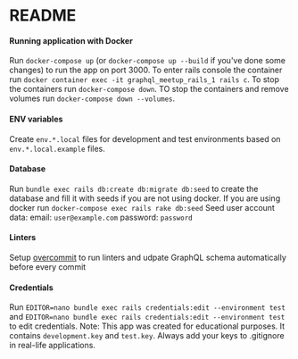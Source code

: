 # README

#### Running application with Docker

Run `docker-compose up` (or `docker-compose up --build` if you've done some changes) to run the app on port 3000.
To enter rails console the container run `docker container exec -it graphql_meetup_rails_1 rails c`.
To stop the containers run `docker-compose down`.
TO stop the containers and remove volumes run `docker-compose down --volumes`.

#### ENV variables

Create `env.*.local` files for development and test environments based on `env.*.local.example` files.

#### Database

Run `bundle exec rails db:create db:migrate db:seed` to create the database and fill it with seeds if you are not using docker.
If you are using docker run `docker-compose exec rails rake db:seed`
Seed user account data:
email: `user@example.com`
password: `password`

#### Linters

Setup [overcommit](https://github.com/sds/overcommit) to run linters and udpate GraphQL schema automatically before every commit

#### Credentials

Run `EDITOR=nano bundle exec rails credentials:edit --environment test` and `EDITOR=nano bundle exec rails credentials:edit --environment test`
to edit credentials.
Note: This app was created for educational purposes. It contains `development.key` and `test.key`.
Always add your keys to .gitignore in real-life applications.  
